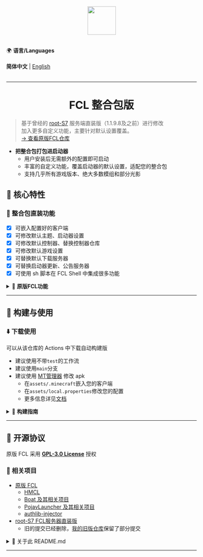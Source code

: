 <!DOCTYPE text/markdown>
<html lang="zh-CN" style="">
<head><meta charset="UTF-8"/></head>
<body>
<br/><br/>
<div align="center">
    <img width="75" src="/FCL/src/main/res/drawable/img_app.png"></img>
</div>
<br/>

🌍 **语言/Languages**  
<br/>
**简体中文** | [English](./README_EN.md)  
<br/>

---

<h1 align="center">FCL 整合包版</h1>

> 基于曾经的 [root-S7](https://github.com/root-S7) 服务端直装版（1.1.9.8及之前）进行修改  
> 加入更多自定义功能，主要针对默认设置覆盖。  
> [→ 查看原版FCL仓库](https://github.com/FCL-Team/FoldCraftLauncher)  

- **把整合包打包进启动器**
  - 用户安装后无需额外的配置即可启动
  - 丰富的自定义功能，覆盖启动器的默认设置，适配您的整合包
  - 支持几乎所有游戏版本、绝大多数模组和部分光影

## 🚀 核心特性

### 🧩 整合包直装功能
- [x] 可嵌入配置好的客户端
- [x] 可修改默认主题、启动器设置
- [x] 可修改默认控制器、替换控制器仓库
- [x] 可修改默认游戏设置
- [x] 可替换默认下载服务器
- [x] 可替换启动器更新、公告服务器
- [x] 可使用 sh 脚本在 FCL Shell 中集成很多功能

<details>
<summary markdown='1'>📂 <strong>原版FCL功能</strong></summary>

---

###  ✨ 原版FCL功能

> ~~你说得对，但是「FCL」是由FCL-Team基于[HMCL](https://github.com/HMCL-dev/HMCL)的核心功能，结合[PojavLauncher](https://github.com/PojavLauncherTeam/PojavLauncher)和[Boat](https://github.com/AOF-Dev/Boat)后端开发的Minecraft Java版启动器。启动器运行在一个被称作「安卓」的系统，在这里，被系统选中的人将被授予「JVM」，导引「Java」之力。你将扮演一位名为「小白」的神秘用户，在自由的使用中安装不同版本、各有千秋独特的模组，和它们一起运行，找出崩溃闪退的原因，同时逐步发掘「xxException:」的真相。~~  

> **项目简介**  
> 「Fold Craft Launcher」是由FCL团队开发的Android平台Minecraft: Java Edition启动器。基于[HMCL](https://github.com/HMCL-dev/HMCL)核心功能，结合[PojavLauncher](https://github.com/PojavLauncherTeam/PojavLauncher)后端和[Boat](https://github.com/AOF-Dev/Boat)后端，让您能在移动设备上畅玩Java版MC，支持模组加载与全版本运行。

#### ✅ 全版本支持
- 原生支持 Minecraft 全版本（包括远古版和最新快照）
- 模组加载器支持：Forge/NeoForge/LiteLoader/OptiFine/Fabric/Quilt...

#### ⚙️ 功能亮点
- 内置多版本 Java 运行时（Java 8/11/17/21）同时支持导入Java
- 虚拟鼠标与自定义按键映射
- 光影支持（需VirGL/Zink/MG渲染器）
- 动态资源管理（模组/整合包/材质/光影/存档）
- 个性化主题定制（背景/颜色方案）
- 支持渲染器、驱动插件化

</details>

---

## 🤝 构建与使用
### ⬇️ 下载使用
可以从该仓库的 Actions 中下载自动构建版
- 建议使用不带`test`的工作流
- 建议使用`main`分支
- 建议使用 [MT管理器](https://mt2.cn/) 修改 apk
  - 在`assets/.minecraft`嵌入您的客户端
  - 在`assets/local.properties`修改您的配置
  - 更多信息详见[文档](https://github.com/hyplant-team/FoldCraftLauncher/tree/doc)

<details>
<summary markdown='1'>📂 <strong>构建指南</strong></summary>

---

### 📦 构建指南
您可以使用 Android Studio 自动化配置和构建

#### 🛠️ 配置环境
- Gradle: `gradle-8.9-bin`
  - android-application: `8.7.2`
  - android-library: `8.7.2`
  - kotlin-android: `2.0.21`
- Android SDK
  - platforms: `android-35`
  - build-tools: `34.0.0`
  - ndk: `27.0.12077973`
  - cmake: `3.22.1`
  > 与官方版不同，`targetSdk`设为`28`以实现 FCL Shell 功能扩展
  > ```Toml
  > compileSdk = "35"
  > minSdk = "26"
  > targetSdk = "28"
  > ```

#### 🪛 命令行参数

- `"-Darch=all"`：编译的架构，会影响libs和内置jre
  - `all`：以下全部保留，安装包体积较大
  - `arm`：仅保留`armeabi-v7a`，适用于较旧的手机
  - `arm64`：仅保留`arm64-v8a`，适用于大多数手机
  - `x86`：仅保留`x86`，适用于装有Android的老电脑
  - `x86_64`：仅保留`x64`，适用于装有Android的大多数电脑
  
- `"-DpkgName=com.tungsten.fcl.modpack"`：自定义安装包的包名
  - 用于实现不同整合包版和官方版/官方调试版共存
  - 在部分手机上，使用某些主流大型游戏的包名，可激发手机的游戏模式，提升性能
  - 留空时使用的默认值：`com.tungsten.fcl.modpack`
  
- `"-DappName=FCL modpack"`：自定义安装包的包名
  - 自定义应用程序的名称，会在桌面图标、应用程序详情、 FCL主页提示文本中显示
  - 留空时使用的默认值：`FCL modpack`
</details>

---

## 📜 开源协议

原版 FCL 采用 **[GPL-3.0 License](https://www.gnu.org/licenses/gpl-3.0.html)** 授权

### 🔗 相关项目
- [原版 FCL](https://github.com/FCL-Team/FoldCraftLauncher)
  - [HMCL](https://github.com/HMCL-dev/HMCL)
  - [Boat 及其相关项目](https://github.com/AOF-Dev/Boat)
  - [PojavLauncher 及其相关项目](https://github.com/PojavLauncherTeam/PojavLauncher)
  - [authlib-injector](https://github.com/yushijinhun/authlib-injector)
- [root-S7 FCL服务器直装版](https://github.com/root-S7/FoldCraftLauncher)
  - 旧的提交已经删除，[我的旧版仓库](https://github.com/hyplant/FoldCraftLauncherModpack-old)保留了部分提交
<details>
<summary>📂 关于此 README.md</summary>

---

### 📝 关于此 README.md
此文档参考了 原版FCL 和 root-S7修改版 的 README.md
</details>

---

</body></html>